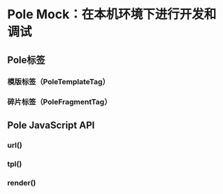 Pole Mock：在本机环境下进行开发和调试
=====================================


Pole标签
--------

### 模版标签（PoleTemplateTag）


### 碎片标签（PoleFragmentTag）


Pole JavaScript API
-------------------

### url()


### tpl()


### render()



